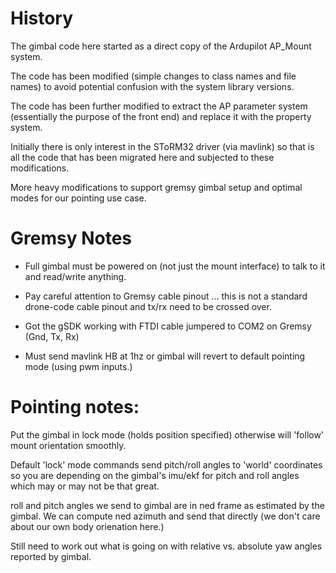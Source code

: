 # History

The gimbal code here started as a direct copy of the Ardupilot
AP_Mount system.

The code has been modified (simple changes to class names and file
names) to avoid potential confusion with the system library versions.

The code has been further modified to extract the AP parameter system
(essentially the purpose of the front end) and replace it with the
property system.

Initially there is only interest in the SToRM32 driver (via mavlink)
so that is all the code that has been migrated here and subjected to
these modifications.

More heavy modifications to support gremsy gimbal setup and optimal
modes for our pointing use case.

# Gremsy Notes

* Full gimbal must be powered on (not just the mount interface) to
  talk to it and read/write anything.

* Pay careful attention to Gremsy cable pinout ... this is not a
  standard drone-code cable pinout and tx/rx need to be crossed over.

* Got the gSDK working with FTDI cable jumpered to COM2 on Gremsy
  (Gnd, Tx, Rx)

* Must send mavlink HB at 1hz or gimbal will revert to default
  pointing mode (using pwm inputs.)


# Pointing notes:

Put the gimbal in lock mode (holds position specified) otherwise will
'follow' mount orientation smoothly.

Default 'lock' mode commands send pitch/roll angles to 'world'
coordinates so you are depending on the gimbal's imu/ekf for pitch and
roll angles which may or may not be that great.

roll and pitch angles we send to gimbal are in ned frame as estimated
by the gimbal.  We can compute ned azimuth and send that directly (we
don't care about our own body orienation here.)

Still need to work out what is going on with relative vs. absolute yaw
angles reported by gimbal.